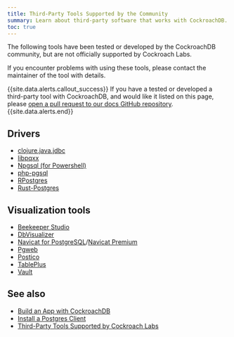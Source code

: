 ```yaml
---
title: Third-Party Tools Supported by the Community
summary: Learn about third-party software that works with CockroachDB.
toc: true
---
```


The following tools have been tested or developed by the CockroachDB community, but are not officially supported by Cockroach Labs.

If you encounter problems with using these tools, please contact the maintainer of the tool with details.

{{site.data.alerts.callout_success}}
If you have a tested or developed a third-party tool with CockroachDB, and would like it listed on this page, please [open a pull request to our docs GitHub repository](https://github.com/cockroachdb/docs/edit/master/v20.2/community-tooling.md).
{{site.data.alerts.end}}

## Drivers

- [clojure.java.jdbc](build-a-clojure-app-with-cockroachdb.html)
- [libpqxx](build-a-c++-app-with-cockroachdb.html)
- [Npgsql (for Powershell)](https://blog.ervits.com/2020/03/exploring-cockroachdb-with-jupyter.html)
- [php-pgsql](build-a-php-app-with-cockroachdb.html)
- [RPostgres](https://blog.ervits.com/2020/02/exploring-cockroachdb-with-r-and.html)
- [Rust-Postgres](build-a-rust-app-with-cockroachdb.html)

## Visualization tools

- [Beekeeper Studio](https://www.beekeeperstudio.io/db/cockroachdb-client/)
- [DbVisualizer](https://www.cdata.com/kb/tech/cockroachdb-jdbc-dbv.rst)
- [Navicat for PostgreSQL](https://www.navicat.com/en/products/navicat-for-postgresql)/[Navicat Premium](https://www.navicat.com/en/products/navicat-premium)
- [Pgweb](http://sosedoff.github.io/pgweb/)
- [Postico](https://eggerapps.at/postico/)
- [TablePlus](https://tableplus.com/blog/2018/06/best-cockroachdb-gui-client-tableplus.html)
- [Vault](https://www.vaultproject.io/docs/configuration/storage/cockroachdb.html)

## See also

- [Build an App with CockroachDB](hello-world-example-apps.html)
- [Install a Postgres Client](install-client-drivers.html)
- [Third-Party Tools Supported by Cockroach Labs](third-party-database-tools.html)
